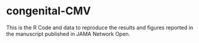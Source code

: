 # congenital-CMV
This is the R Code and data to reproduce the results and figures reported in the manuscript published in JAMA Network Open.
